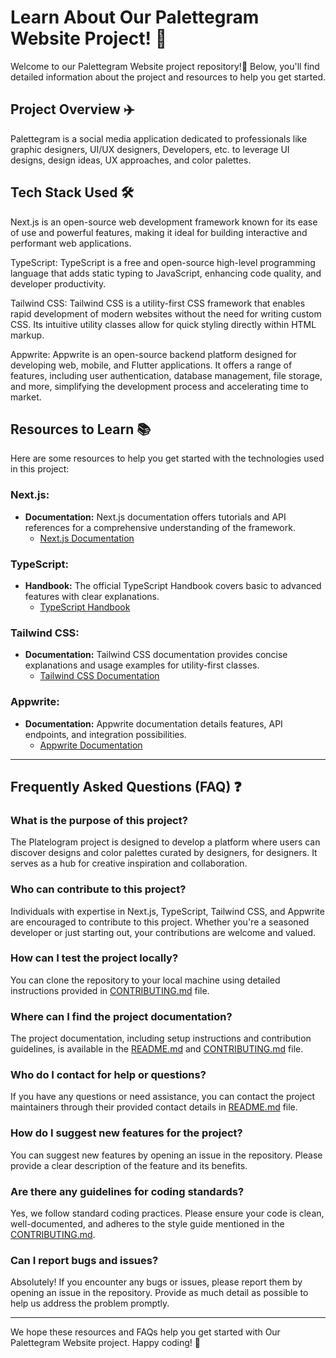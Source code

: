 # Learn About Our Palettegram Website Project! 🌈

Welcome to our Palettegram Website project repository!🌟 Below, you'll find detailed information about the project and resources to help you get started.

## Project Overview ✈️

Palettegram is a social media application dedicated to professionals like graphic designers, UI/UX designers, Developers, etc. to leverage UI designs, design ideas, UX approaches, and color palettes.

## Tech Stack Used 🛠️

Next.js is an open-source web development framework known for its ease of use and powerful features, making it ideal for building interactive and performant web applications.

TypeScript: TypeScript is a free and open-source high-level programming language that adds static typing to JavaScript, enhancing code quality, and developer productivity.

Tailwind CSS: Tailwind CSS is a utility-first CSS framework that enables rapid development of modern websites without the need for writing custom CSS. Its intuitive utility classes allow for quick styling directly within HTML markup.

Appwrite: Appwrite is an open-source backend platform designed for developing web, mobile, and Flutter applications. It offers a range of features, including user authentication, database management, file storage, and more, simplifying the development process and accelerating time to market.

## Resources to Learn 📚

Here are some resources to help you get started with the technologies used in this project:

### Next.js:
- **Documentation:** Next.js documentation offers tutorials and API references for a comprehensive understanding of the framework.
   - [Next.js Documentation](https://nextjs.org/docs)

### TypeScript:
- **Handbook:** The official TypeScript Handbook covers basic to advanced features with clear explanations.
   - [TypeScript Handbook](https://www.typescriptlang.org/docs/handbook/intro.html)

### Tailwind CSS:
- **Documentation:** Tailwind CSS documentation provides concise explanations and usage examples for utility-first classes.
   - [Tailwind CSS Documentation](https://tailwindcss.com/docs)

### Appwrite:
- **Documentation:** Appwrite documentation details features, API endpoints, and integration possibilities.
   - [Appwrite Documentation](https://appwrite.io/docs)
 
<hr>

## Frequently Asked Questions (FAQ) ❓

### What is the purpose of this project?
The Platelogram project is designed to develop a platform where users can discover designs and color palettes curated by designers, for designers. It serves as a hub for creative inspiration and collaboration.

### Who can contribute to this project?
Individuals with expertise in Next.js, TypeScript, Tailwind CSS, and Appwrite are encouraged to contribute to this project. Whether you're a seasoned developer or just starting out, your contributions are welcome and valued.

### How can I test the project locally?
You can clone the repository to your local machine using detailed instructions provided in [CONTRIBUTING.md](./CONTRIBUTING.md) file.

### Where can I find the project documentation?
The project documentation, including setup instructions and contribution guidelines, is available in the [README.md](./README.md) and [CONTRIBUTING.md](./CONTRIBUTING.md) file.

### Who do I contact for help or questions?
If you have any questions or need assistance, you can contact the project maintainers through their provided contact details in [README.md](./README.md) file.

### How do I suggest new features for the project?
You can suggest new features by opening an issue in the repository. Please provide a clear description of the feature and its benefits.

### Are there any guidelines for coding standards?
Yes, we follow standard coding practices. Please ensure your code is clean, well-documented, and adheres to the style guide mentioned in the [CONTRIBUTING.md](./CONTRIBUTING.md).

### Can I report bugs and issues?
Absolutely! If you encounter any bugs or issues, please report them by opening an issue in the repository. Provide as much detail as possible to help us address the problem promptly.

---

We hope these resources and FAQs help you get started with Our Palettegram Website project. Happy coding! 🌟
